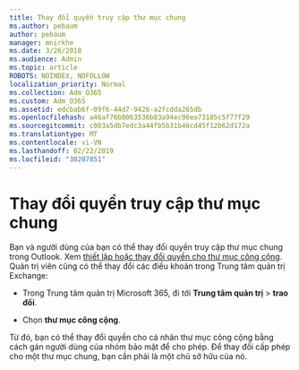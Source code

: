```yaml
---
title: Thay đổi quyền truy cập thư mục chung
ms.author: pebaum
author: pebaum
manager: mnirkhe
ms.date: 3/26/2018
ms.audience: Admin
ms.topic: article
ROBOTS: NOINDEX, NOFOLLOW
localization_priority: Normal
ms.collection: Adm_O365
ms.custom: Adm_O365
ms.assetid: edcbab6f-09f6-44d7-9426-a2fcdda265db
ms.openlocfilehash: a46af76b0063536b83a94ec96ea73185c5f77f29
ms.sourcegitcommit: c003a5db7edc3a44fb5b31b46cd45f12b62d172a
ms.translationtype: MT
ms.contentlocale: vi-VN
ms.lasthandoff: 02/22/2019
ms.locfileid: "30207851"
---
```

# <a name="changing-public-folder-permissions"></a>Thay đổi quyền truy cập thư mục chung

Bạn và người dùng của bạn có thể thay đổi quyền truy cập thư mục chung trong Outlook. Xem [thiết lập hoặc thay đổi quyền cho thư mục công cộng](https://support.office.com/article/set-or-change-permissions-for-a-public-folder-b2e0440c-7873-48ec-9ff2-b1a20b723005). Quản trị viên cũng có thể thay đổi các điều khoản trong Trung tâm quản trị Exchange:
  
- Trong Trung tâm quản trị Microsoft 365, đi tới **Trung tâm quản trị** \> **trao đổi**.
    
- Chọn **thư mục công cộng**.
    
Từ đó, bạn có thể thay đổi quyền cho cá nhân thư mục công cộng bằng cách gán người dùng của nhóm bảo mật để cho phép. Để thay đổi cấp phép cho một thư mục chung, bạn cần phải là một chủ sở hữu của nó.
  

